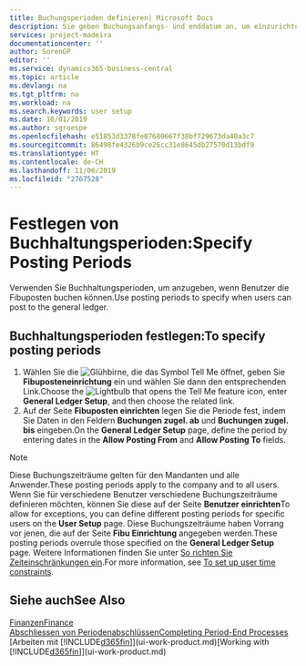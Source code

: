 ```yaml
---
title: Buchungsperioden definieren| Microsoft Docs
description: Sie geben Buchungsanfangs- und enddatum an, um einzurichten, wenn Benutzer in den Fibuposten buchen können.
services: project-madeira
documentationcenter: ''
author: SorenGP
editor: ''
ms.service: dynamics365-business-central
ms.topic: article
ms.devlang: na
ms.tgt_pltfrm: na
ms.workload: na
ms.search.keywords: user setup
ms.date: 10/01/2019
ms.author: sgroespe
ms.openlocfilehash: e51853d3378fe07680667f38bf729673da40a3c7
ms.sourcegitcommit: 86498fe4326b9ce26cc31e8645db27570d13bdf9
ms.translationtype: HT
ms.contentlocale: de-CH
ms.lasthandoff: 11/06/2019
ms.locfileid: "2767528"
---
```

# <a name="specify-posting-periods"></a><span data-ttu-id="8f105-103">Festlegen von Buchhaltungsperioden:</span><span class="sxs-lookup"><span data-stu-id="8f105-103">Specify Posting Periods</span></span>
<span data-ttu-id="8f105-104">Verwenden Sie Buchhaltungsperioden, um anzugeben, wenn Benutzer die Fibuposten buchen können.</span><span class="sxs-lookup"><span data-stu-id="8f105-104">Use posting periods to specify when users can post to the general ledger.</span></span>  

## <a name="to-specify-posting-periods"></a><span data-ttu-id="8f105-105">Buchhaltungsperioden festlegen:</span><span class="sxs-lookup"><span data-stu-id="8f105-105">To specify posting periods</span></span>
1. <span data-ttu-id="8f105-106">Wählen Sie die ![Glühbirne, die das Symbol Tell Me öffnet](media/ui-search/search_small.png "Tell Me-Funktion"), geben Sie **Fibuposteneinrichtung** ein und wählen Sie dann den entsprechenden Link.</span><span class="sxs-lookup"><span data-stu-id="8f105-106">Choose the ![Lightbulb that opens the Tell Me feature](media/ui-search/search_small.png "Tell me what you want to do") icon, enter **General Ledger Setup**, and then choose the related link.</span></span>  
2. <span data-ttu-id="8f105-107">Auf der Seite **Fibuposten einrichten** legen Sie die Periode fest, indem Sie Daten in den Feldern **Buchungen zugel. ab** und **Buchungen zugel. bis** eingeben.</span><span class="sxs-lookup"><span data-stu-id="8f105-107">On the **General Ledger Setup** page, define the period by entering dates in the **Allow Posting From** and **Allow Posting To** fields.</span></span>  

> [!NOTE]  
>   <span data-ttu-id="8f105-108">Diese Buchungszeiträume gelten für den Mandanten und alle Anwender.</span><span class="sxs-lookup"><span data-stu-id="8f105-108">These posting periods apply to the company and to all users.</span></span> <span data-ttu-id="8f105-109">Wenn Sie für verschiedene Benutzer verschiedene Buchungszeiträume definieren möchten, können Sie diese auf der Seite **Benutzer einrichten**</span><span class="sxs-lookup"><span data-stu-id="8f105-109">To allow for exceptions, you can define different posting periods for specific users on the **User Setup** page.</span></span> <span data-ttu-id="8f105-110">Diese Buchungszeiträume haben Vorrang vor jenen, die auf der Seite **Fibu Einrichtung** angegeben werden.</span><span class="sxs-lookup"><span data-stu-id="8f105-110">These posting periods overrule those specified on the **General Ledger Setup** page.</span></span> <span data-ttu-id="8f105-111">Weitere Informationen finden Sie unter [So richten Sie Zeiteinschränkungen ein](ui-define-granular-permissions.md#to-set-up-user-time-constraints).</span><span class="sxs-lookup"><span data-stu-id="8f105-111">For more information, see [To set up user time constraints](ui-define-granular-permissions.md#to-set-up-user-time-constraints).</span></span>

## <a name="see-also"></a><span data-ttu-id="8f105-112">Siehe auch</span><span class="sxs-lookup"><span data-stu-id="8f105-112">See Also</span></span>
[<span data-ttu-id="8f105-113">Finanzen</span><span class="sxs-lookup"><span data-stu-id="8f105-113">Finance</span></span>](finance.md)  
[<span data-ttu-id="8f105-114">Abschliessen von Periodenabschlüssen</span><span class="sxs-lookup"><span data-stu-id="8f105-114">Completing Period-End Processes</span></span>](year-how-complete-period-end-processes.md)  
<span data-ttu-id="8f105-115">[Arbeiten mit [!INCLUDE[d365fin](includes/d365fin_md.md)]](ui-work-product.md)</span><span class="sxs-lookup"><span data-stu-id="8f105-115">[Working with [!INCLUDE[d365fin](includes/d365fin_md.md)]](ui-work-product.md)</span></span>
